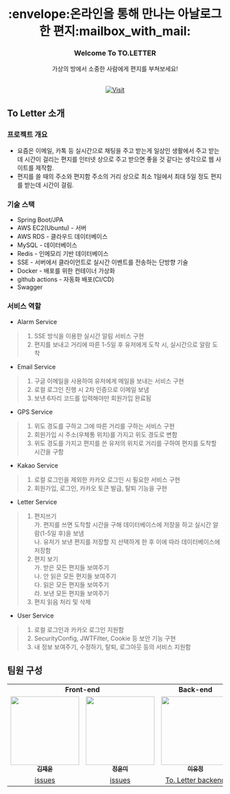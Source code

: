 <div align="center">
<h1> :envelope:온라인을 통해 만나는 아날로그한 편지:mailbox_with_mail: </h1>

<a href="https://www.toletter.co.kr" target="_blank" style="text-decoration: none; display:none"><img src="https://github.com/user-attachments/assets/14ffa9e7-3718-4af8-8935-d8ea6a63dcd0" alt="To.Letter Logo" width="600"></a>

  <h3>Welcome To TO.LETTER</h3>
  <div>가상의 방에서 소중한 사람에게 편지를 부쳐보세요!</div>
  <br/>
  
[![Visit](https://img.shields.io/badge/VISIT-TO.LETTER-FF4154?style=for-the-badge&logoColor=white)](https://www.toletter.co.kr)
</div>


## To Letter 소개
### 프로젝트 개요
+ 요즘은 이메일, 카톡 등 실시간으로 채팅을 주고 받는게 일상인 생활에서 주고 받는데 시간이 걸리는 편지를 인터넷 상으로 주고 받으면 좋을 것 같다는 생각으로 웹 사이트를 제작함.
+ 편지를 쓸 때의 주소와 편지함 주소의 거리 상으로 최소 1일에서 최대 5일 정도 편지를 받는데 시간이 걸림.

### 기술 스택
+ Spring Boot/JPA 
+ AWS EC2(Ubuntu) - 서버
+ AWS RDS - 클라우드 데이터베이스
+ MySQL - 데이터베이스
+ Redis - 인메모리 기반 데이터베이스
+ SSE - 서버에서 클라이언트로 실시간 이벤트를 전송하는 단방향 기술
+ Docker - 배포를 위한 컨테이너 가상화
+ github actions - 자동화 배포(CI/CD)
+ Swagger

### 서비스 역할 
* Alarm Service
> 1. SSE 방식을 이용한 실시간 알림 서비스 구현
> 2. 편지를 보내고 거리에 따른 1-5일 후 유저에게 도착 시, 실시간으로 알람 도착

* Email Service
> 1. 구글 이메일을 사용하여 유저에게 메일을 보내는 서비스 구현
> 2. 로컬 로그인 진행 시 2차 인증으로 이메일 보냄
> 3. 보낸 6자리 코드를 입력해야만 회원가입 완료됨

* GPS Service
> 1. 위도 경도를 구하고 그에 따른 거리를 구하는 서비스 구현
> 2. 회원가입 시 주소(우체통 위치)를 가지고 위도 경도로 변함
> 3. 위도 경도를 가지고 편지를 쓴 유저의 위치로 거리를 구하여 편지를 도착할 시간을 구함

* Kakao Service
> 1. 로컬 로그인을 제외한 카카오 로그인 시 필요한 서비스 구현
> 2. 회원가입, 로그인, 카카오 토큰 발급, 탈퇴 기능을 구현

* Letter Service
> 1. 편지쓰기 <br>
>  가. 편지를 쓰면 도착할 시간을 구해 데이터베이스에 저장을 하고 실시간 알람(1-5일 후)을 보냄 <br>
>  나. 유저가 보낸 편지를 저장할 지 선택하게 한 후 이에 따라 데이터베이스에 저장함 <br>
> 2. 편지 보기 <br>
>  가. 받은 모든 편지들 보여주기 <br>
>  나. 안 읽은 모든 편지들 보여주기 <br>
>  다. 읽은 모든 편지들 보여주기 <br>
>  라. 보낸 모든 편지들 보여주기 <br>
> 3. 편지 읽음 처리 및 삭제 

* User Service
> 1. 로컬 로그인과 카카오 로그인 지원함
> 2. SecurityConfig, JWTFilter, Cookie 등 보안 기능 구현
> 3. 내 정보 보여주기, 수정하기, 탈퇴, 로그아웃 등의 서비스 지원함

## 팀원 구성
<table>
  <tr>
    <td colspan="2" align="center"><strong>Front-end</strong></td>
    <td align="center"><strong>Back-end</strong></td>
  </tr>
  <tr>
    <td align="center">
      <a href="https://github.com/kimjeyoun">
        <img src="https://avatars.githubusercontent.com/u/63177849?v=4" width="160px;" alt=""/><br />
        <sub>
          <b>김재윤</b>
        </sub>
      </a><br />
    </td>
    <td align="center">
      <a href="https://github.com/JeongYunMi">
        <img src="https://avatars.githubusercontent.com/u/50102538?s=96&v=4" width="160px;" alt=""/><br />
        <sub>
          <b>정윤미</b>
        </sub>
      </a><br />
    </td>
    <td align="center">
      <a href="https://github.com/ovo1234">
        <img src="https://avatars.githubusercontent.com/u/79007447?v=4" width="160px;" alt=""/>
        <br />
        <sub>
          <b>이유정</b>
        </sub>
      </a><br />
    </td>
  </tr>
  <tr>
    <td rowspan="1" align="center">
      <a href="https://github.com/To-Letter/To-Letter-front/issues?q=is%3Aissue%20assignee%3Akimjeyoun" title="Code">issues</a>
    </td>
    <td rowspan="1" align="center">
      <a href="https://github.com/To-Letter/To-Letter-front/issues?q=is%3Aissue%20assignee%3AJeongYunMi%20" title="Code">issues</a>
    </td>
    <td rowspan="1" align="center">
      <a href="https://github.com/To-Letter/To-Letter-back" title="Code">To. Letter backend</a>
    </td>
  </tr>
</table>

<br/>
